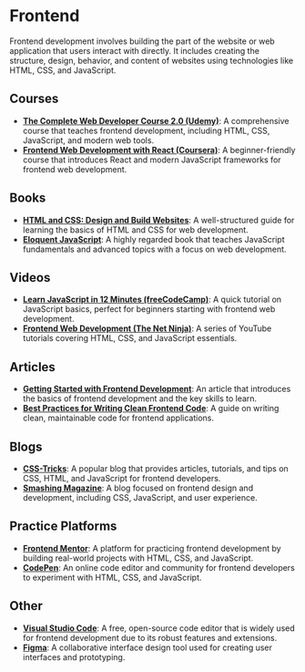 # Frontend
Frontend development involves building the part of the website or web application that users interact with directly. It includes creating the structure, design, behavior, and content of websites using technologies like HTML, CSS, and JavaScript.

## Courses
- **[The Complete Web Developer Course 2.0 (Udemy)](https://www.udemy.com/course/the-complete-web-developer-course-2/)**: A comprehensive course that teaches frontend development, including HTML, CSS, JavaScript, and modern web tools.
- **[Frontend Web Development with React (Coursera)](https://www.coursera.org/learn/front-end-react)**: A beginner-friendly course that introduces React and modern JavaScript frameworks for frontend web development.

## Books
- **[HTML and CSS: Design and Build Websites](https://www.amazon.com/HTML-CSS-Design-Build-Websites/dp/1118008189)**: A well-structured guide for learning the basics of HTML and CSS for web development.
- **[Eloquent JavaScript](https://eloquentjavascript.net/)**: A highly regarded book that teaches JavaScript fundamentals and advanced topics with a focus on web development.

## Videos
- **[Learn JavaScript in 12 Minutes (freeCodeCamp)](https://www.youtube.com/watch?v=hdI2bqOjy3c)**: A quick tutorial on JavaScript basics, perfect for beginners starting with frontend web development.
- **[Frontend Web Development (The Net Ninja)](https://www.youtube.com/playlist?list=PL4cUxeGkcC9i1f5Hqly61jw7wK9tzF6RP)**: A series of YouTube tutorials covering HTML, CSS, and JavaScript essentials.

## Articles
- **[Getting Started with Frontend Development](https://www.freecodecamp.org/news/frontend-web-development-101/)**: An article that introduces the basics of frontend development and the key skills to learn.
- **[Best Practices for Writing Clean Frontend Code](https://www.smashingmagazine.com/2020/06/frontend-clean-code/)**: A guide on writing clean, maintainable code for frontend applications.

## Blogs
- **[CSS-Tricks](https://css-tricks.com/)**: A popular blog that provides articles, tutorials, and tips on CSS, HTML, and JavaScript for frontend developers.
- **[Smashing Magazine](https://www.smashingmagazine.com/)**: A blog focused on frontend design and development, including CSS, JavaScript, and user experience.

## Practice Platforms
- **[Frontend Mentor](https://www.frontendmentor.io/)**: A platform for practicing frontend development by building real-world projects with HTML, CSS, and JavaScript.
- **[CodePen](https://codepen.io/)**: An online code editor and community for frontend developers to experiment with HTML, CSS, and JavaScript.

## Other
- **[Visual Studio Code](https://code.visualstudio.com/)**: A free, open-source code editor that is widely used for frontend development due to its robust features and extensions.
- **[Figma](https://www.figma.com/)**: A collaborative interface design tool used for creating user interfaces and prototyping.

